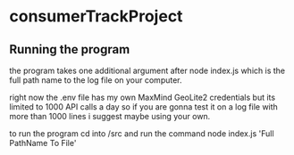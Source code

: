 # consumerTrackProject

## Running the program

the program takes one additional argument after node index.js which is the full path name to the log file on your computer.

right now the .env file has my own MaxMind GeoLite2 credentials but its limited to 1000 API calls a day so if you are gonna test it on
a log file with more than 1000 lines i suggest maybe using your own.

to run the program cd into /src and run the command node index.js 'Full PathName To File'